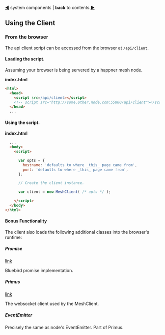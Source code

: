 [&#9664;](system.md) system components | __back__ to contents [&#9654;](https://github.com/happner/happner#documentation)

## Using the Client

### From the browser

The api client script can be accessed from the browser at `/api/client`.

#### Loading the script.

Assuming your browser is being servered by a happner mesh node.

__index.html__
```html
<html>
  <head>
    <script src=/api/client></script>
    <!-- script src="http://some.other.node.com:55000/api/client"></script -->
  </head>
  ...
```

#### Using the script.

__index.html__
```html
  ...
  <body>
    <script>

      var opts = {
        hostname: 'defaults to where _this_ page came from',
        port: 'defaults to where _this_ page came from',
      };

      // Create the client instance.

      var client = new MeshClient( /* opts */ );

    </script>
  </body>
</html>
```




#### Bonus Functionality

The client also loads the following additional classes into the browser's runtime:

##### Promise

[link](https://github.com/petkaantonov/bluebird/blob/master/API.md)

Bluebird promise implementation.

##### Primus

[link](https://github.com/primus/primus)

The websocket client used by the MeshClient.

##### EventEmitter

Precisely the same as node's EventEmitter. Part of Primus.

